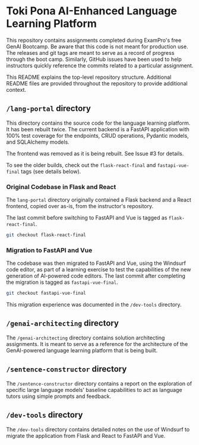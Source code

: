 # Toki Pona AI-Enhanced Language Learning Platform

This repository contains assignments completed during ExamPro's free GenAI Bootcamp. Be aware that this code is not meant for production use. The releases and git tags are meant to serve as a record of progress through the boot camp. Similarly, GitHub issues have been used to help instructors quickly reference the commits related to a particular assignment.

This README explains the top-level repository structure. Additional README files are provided throughout the repository to provide additional context.

## `/lang-portal` directory

This directory contains the source code for the language learning platform. It has been rebuilt twice. The current backend is a FastAPI application with 100% test coverage for the endpoints, CRUD operations, Pydantic models, and SQLAlchemy models.

The frontend was removed as it is being rebuilt. See Issue #3 for details.

To see the older builds, check out the `flask-react-final` and `fastapi-vue-final` tags (see details below).

### Original Codebase in Flask and React

The `lang-portal` directory originally contained a Flask backend and a React frontend, copied over as-is, from the instructor's repository.

The last commit before switching to FastAPI and Vue is tagged as `flask-react-final`.

```sh
git checkout flask-react-final
```

### Migration to FastAPI and Vue

The codebase was then migrated to FastAPI and Vue, using the Windsurf code editor, as part of a learning exercise to test the capabilities of the new generation of AI-powered code editors. The last commit after completing the migration is tagged as `fastapi-vue-final`.

```sh
git checkout fastapi-vue-final
```

This migration experience was documented in the `/dev-tools` directory.

## `/genai-architecting` directory

The `/genai-architecting` directory contains solution architecting assignments. It is meant to serve as a reference for the architecture of the GenAI-powered language learning platform that is being built.

## `/sentence-constructor` directory

The `/sentence-constructor` directory contains a report on the exploration of specific large language models' baseline capabilities to act as language tutors using simple prompts and feedback.

## `/dev-tools` directory

The `/dev-tools` directory contains detailed notes on the use of Windsurf to migrate the application from Flask and React to FastAPI and Vue.
